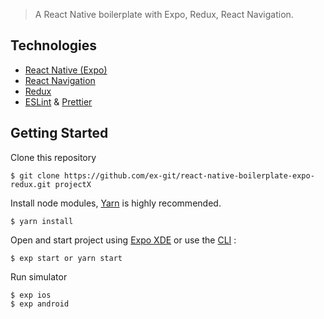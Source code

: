 > A React Native boilerplate with Expo, Redux, React Navigation.

## Technologies
- [React Native (Expo)](https://docs.expo.io/versions/v18.0.0/index.html)
- [React Navigation](https://reactnavigation.org/)
- [Redux](redux.js.org)
- [ESLint](https://github.com/eslint/eslint) & [Prettier](https://github.com/prettier/prettier)

## Getting Started
Clone this repository
```
$ git clone https://github.com/ex-git/react-native-boilerplate-expo-redux.git projectX
```
Install node modules, [Yarn](https://yarnpkg.com/en/) is highly recommended.
```
$ yarn install
```
Open and start project using [Expo XDE](https://expo.io/tools) or use the [CLI](https://github.com/expo/exp) :
```
$ exp start or yarn start
```
Run simulator
```
$ exp ios
$ exp android
```

